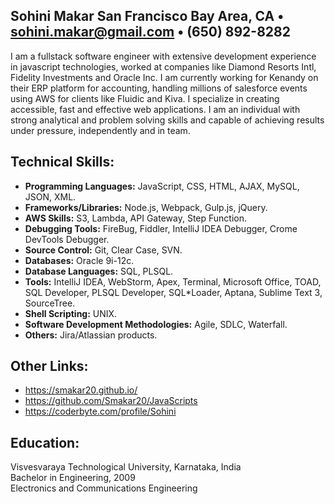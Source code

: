 ## Sohini Makar San Francisco Bay Area, CA • sohini.makar@gmail.com • (650) 892-8282
I am a fullstack software engineer with extensive development experience in javascript technologies, worked at companies like Diamond Resorts Intl, Fidelity Investments and Oracle Inc. I am currently working for Kenandy on their ERP platform for accounting, handling millions of salesforce events using AWS for clients like Fluidic and Kiva. I specialize in creating accessible, fast and effective web applications. I am an individual with strong analytical and problem solving skills and capable of achieving results under pressure, independently and in team.

## Technical Skills:
- **Programming Languages:** JavaScript, CSS, HTML, AJAX, MySQL, JSON, XML.
- **Frameworks/Libraries:** Node.js, Webpack, Gulp.js, jQuery.
- **AWS Skills:** S3, Lambda, API Gateway, Step Function.
- **Debugging Tools:** FireBug, Fiddler, IntelliJ IDEA Debugger, Crome DevTools Debugger.
- **Source Control:** Git, Clear Case, SVN.
- **Databases:** Oracle 9i-12c.
- **Database Languages:** SQL, PLSQL.
- **Tools:** IntelliJ IDEA, WebStorm, Apex, Terminal, Microsoft Office, TOAD, SQL Developer, PLSQL Developer, SQL*Loader, Aptana, Sublime Text 3, SourceTree.
- **Shell Scripting:** UNIX.
- **Software Development Methodologies:** Agile, SDLC, Waterfall.
- **Others:** Jira/Atlassian products.

## Other Links:
- https://smakar20.github.io/
- https://github.com/Smakar20/JavaScripts
- https://coderbyte.com/profile/Sohini

## Education:
Visvesvaraya Technological University, Karnataka, India<br />
Bachelor in Engineering, 2009<br />
Electronics and Communications Engineering<br />
